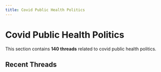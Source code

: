 ```yaml
---
title: Covid Public Health Politics
---
```


# Covid Public Health Politics

This section contains **140 threads** related to covid public health politics.

<!-- material/tags { include: [covid_public health politics] } -->

## Recent Threads

<!-- Threads will be auto-populated by tags plugin -->
